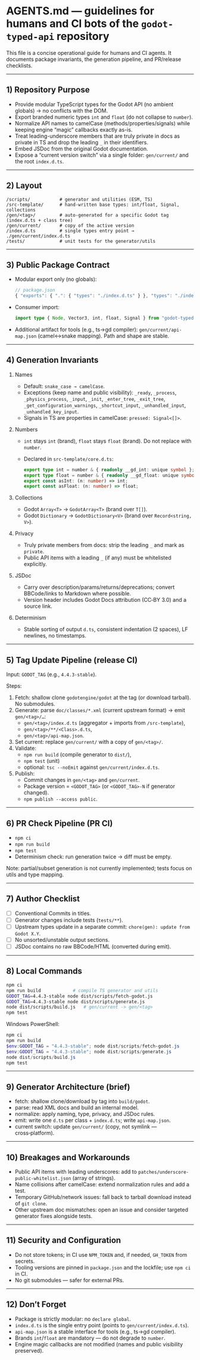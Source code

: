 # AGENTS.md — guidelines for humans and CI bots of the `godot-typed-api` repository

This file is a concise operational guide for humans and CI agents. It documents package invariants, the generation pipeline, and PR/release checklists.

---

## 1) Repository Purpose

- Provide modular TypeScript types for the Godot API (no ambient globals) → no conflicts with the DOM.
- Export branded numeric types `int` and `float` (do not collapse to `number`).
- Normalize API names to camelCase (methods/properties/signals) while keeping engine “magic” callbacks exactly as-is.
- Treat leading-underscore members that are truly private in docs as private in TS and drop the leading `_` in their identifiers.
- Embed JSDoc from the original Godot documentation.
- Expose a “current version switch” via a single folder: `gen/current/` and the root `index.d.ts`.

---

## 2) Layout

```
/scripts/           # generator and utilities (ESM, TS)
/src-template/      # hand-written base types: int/float, Signal, collections
/gen/<tag>/         # auto-generated for a specific Godot tag (index.d.ts + class tree)
/gen/current/       # copy of the active version
/index.d.ts         # single types entry point → ./gen/current/index.d.ts
/tests/             # unit tests for the generator/utils
```

---

## 3) Public Package Contract

- Modular export only (no globals):

  ```ts
  // package.json
  { "exports": { ".": { "types": "./index.d.ts" } }, "types": "./index.d.ts" }
  ```
- Consumer import:

  ```ts
  import type { Node, Vector3, int, float, Signal } from "godot-typed-api";
  ```
- Additional artifact for tools (e.g., ts→gd compiler): `gen/current/api-map.json` (camel↔snake mapping). Path and shape are stable.

---

## 4) Generation Invariants

1. Names

   - Default: `snake_case → camelCase`.
   - Exceptions (keep name and public visibility):
     `_ready`, `_process`, `_physics_process`, `_input`, `_init`, `_enter_tree`, `_exit_tree`, `_get_configuration_warnings`, `_shortcut_input`, `_unhandled_input`, `_unhandled_key_input`.
   - Signals in TS are properties in camelCase: `pressed: Signal<[]>`.

2. Numbers

   - `int` stays `int` (brand), `float` stays `float` (brand). Do not replace with `number`.
   - Declared in `src-template/core.d.ts`:

     ```ts
     export type int = number & { readonly __gd_int: unique symbol };
     export type float = number & { readonly __gd_float: unique symbol };
     export const asInt: (n: number) => int;
     export const asFloat: (n: number) => float;
     ```

3. Collections

   - Godot `Array<T>` → `GodotArray<T>` (brand over `T[]`).
   - Godot `Dictionary` → `GodotDictionary<V>` (brand over `Record<string, V>`).

4. Privacy

   - Truly private members from docs: strip the leading `_` and mark as `private`.
   - Public API items with a leading `_` (if any) must be whitelisted explicitly.

5. JSDoc

   - Carry over description/params/returns/deprecations; convert BBCode/links to Markdown where possible.
   - Version header includes Godot Docs attribution (CC‑BY 3.0) and a source link.

6. Determinism

   - Stable sorting of output `d.ts`, consistent indentation (2 spaces), LF newlines, no timestamps.

---

## 5) Tag Update Pipeline (release CI)

Input: `GODOT_TAG` (e.g., `4.4.3-stable`).

Steps:

1. Fetch: shallow clone `godotengine/godot` at the tag (or download tarball). No submodules.
2. Generate: parse `doc/classes/*.xml` (current upstream format) → emit `gen/<tag>/…`:
   - `gen/<tag>/index.d.ts` (aggregator + imports from `/src-template`),
   - `gen/<tag>/**/<Class>.d.ts`,
   - `gen/<tag>/api-map.json`.
3. Set current: replace `gen/current/` with a copy of `gen/<tag>/`.
4. Validate:
   - `npm run build` (compile generator to `dist/`),
   - `npm test` (unit)
   - optional: `tsc --noEmit` against `gen/current/index.d.ts`.
5. Publish:
   - Commit changes in `gen/<tag>` and `gen/current`.
   - Package version = `<GODOT_TAG>` (or `<GODOT_TAG>-N` if generator changed).
   - `npm publish --access public`.

---

## 6) PR Check Pipeline (PR CI)

- `npm ci`
- `npm run build`
- `npm test`
- Determinism check: run generation twice → diff must be empty.

Note: partial/subset generation is not currently implemented; tests focus on utils and type mapping.

---

## 7) Author Checklist

- [ ] Conventional Commits in titles.
- [ ] Generator changes include tests (`tests/**`).
- [ ] Upstream types update in a separate commit: `chore(gen): update from Godot X.Y`.
- [ ] No unsorted/unstable output sections.
- [ ] JSDoc contains no raw BBCode/HTML (converted during emit).

---

## 8) Local Commands

```bash
npm ci
npm run build            # compile TS generator and utils
GODOT_TAG=4.4.3-stable node dist/scripts/fetch-godot.js
GODOT_TAG=4.4.3-stable node dist/scripts/generate.js
node dist/scripts/build.js   # gen/current -> gen/<tag>
npm test
```

Windows PowerShell:

```powershell
npm ci
npm run build
$env:GODOT_TAG = "4.4.3-stable"; node dist/scripts/fetch-godot.js
$env:GODOT_TAG = "4.4.3-stable"; node dist/scripts/generate.js
node dist/scripts/build.js
npm test
```

---

## 9) Generator Architecture (brief)

- fetch: shallow clone/download by tag into `build/godot`.
- parse: read XML docs and build an internal model.
- normalize: apply naming, type, privacy, and JSDoc rules.
- emit: write one `d.ts` per class + `index.d.ts`; write `api-map.json`.
- current switch: update `gen/current/` (copy, not symlink — cross‑platform).

---

## 10) Breakages and Workarounds

- Public API items with leading underscores: add to `patches/underscore-public-whitelist.json` (array of strings).
- Name collisions after camelCase: extend normalization rules and add a test.
- Temporary GitHub/network issues: fall back to tarball download instead of `git clone`.
- Other upstream doc mismatches: open an issue and consider targeted generator fixes alongside tests.

---

## 11) Security and Configuration

- Do not store tokens; in CI use `NPM_TOKEN` and, if needed, `GH_TOKEN` from secrets.
- Tooling versions are pinned in `package.json` and the lockfile; use `npm ci` in CI.
- No git submodules — safer for external PRs.

---

## 12) Don’t Forget

- Package is strictly modular: no `declare global`.
- `index.d.ts` is the single entry point (points to `gen/current/index.d.ts`).
- `api-map.json` is a stable interface for tools (e.g., ts→gd compiler).
- Brands `int`/`float` are mandatory — do not degrade to `number`.
- Engine magic callbacks are not modified (names and public visibility preserved).
